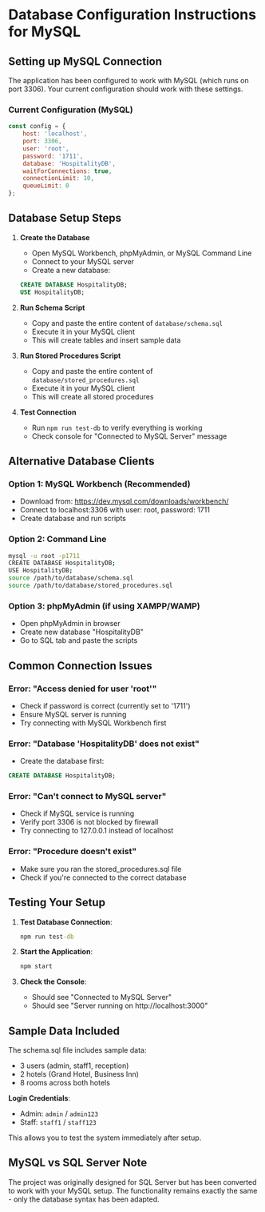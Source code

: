 # Database Configuration Instructions for MySQL

## Setting up MySQL Connection

The application has been configured to work with MySQL (which runs on port 3306). Your current configuration should work with these settings.

### Current Configuration (MySQL)
```javascript
const config = {
    host: 'localhost',
    port: 3306,
    user: 'root',
    password: '1711',
    database: 'HospitalityDB',
    waitForConnections: true,
    connectionLimit: 10,
    queueLimit: 0
};
```

## Database Setup Steps

1. **Create the Database**
   - Open MySQL Workbench, phpMyAdmin, or MySQL Command Line
   - Connect to your MySQL server
   - Create a new database:
   ```sql
   CREATE DATABASE HospitalityDB;
   USE HospitalityDB;
   ```

2. **Run Schema Script**
   - Copy and paste the entire content of `database/schema.sql`
   - Execute it in your MySQL client
   - This will create tables and insert sample data

3. **Run Stored Procedures Script**
   - Copy and paste the entire content of `database/stored_procedures.sql`
   - Execute it in your MySQL client
   - This will create all stored procedures

4. **Test Connection**
   - Run `npm run test-db` to verify everything is working
   - Check console for "Connected to MySQL Server" message

## Alternative Database Clients

### Option 1: MySQL Workbench (Recommended)
- Download from: https://dev.mysql.com/downloads/workbench/
- Connect to localhost:3306 with user: root, password: 1711
- Create database and run scripts

### Option 2: Command Line
```bash
mysql -u root -p1711
CREATE DATABASE HospitalityDB;
USE HospitalityDB;
source /path/to/database/schema.sql
source /path/to/database/stored_procedures.sql
```

### Option 3: phpMyAdmin (if using XAMPP/WAMP)
- Open phpMyAdmin in browser
- Create new database "HospitalityDB"
- Go to SQL tab and paste the scripts

## Common Connection Issues

### Error: "Access denied for user 'root'"
- Check if password is correct (currently set to '1711')
- Ensure MySQL server is running
- Try connecting with MySQL Workbench first

### Error: "Database 'HospitalityDB' does not exist"
- Create the database first:
```sql
CREATE DATABASE HospitalityDB;
```

### Error: "Can't connect to MySQL server"
- Check if MySQL service is running
- Verify port 3306 is not blocked by firewall
- Try connecting to 127.0.0.1 instead of localhost

### Error: "Procedure doesn't exist"
- Make sure you ran the stored_procedures.sql file
- Check if you're connected to the correct database

## Testing Your Setup

1. **Test Database Connection**:
   ```cmd
   npm run test-db
   ```

2. **Start the Application**:
   ```cmd
   npm start
   ```

3. **Check the Console**:
   - Should see "Connected to MySQL Server"
   - Should see "Server running on http://localhost:3000"

## Sample Data Included

The schema.sql file includes sample data:
- 3 users (admin, staff1, reception)
- 2 hotels (Grand Hotel, Business Inn)
- 8 rooms across both hotels

**Login Credentials**:
- Admin: `admin` / `admin123`
- Staff: `staff1` / `staff123`

This allows you to test the system immediately after setup.

## MySQL vs SQL Server Note

The project was originally designed for SQL Server but has been converted to work with your MySQL setup. The functionality remains exactly the same - only the database syntax has been adapted.
